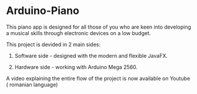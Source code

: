 # Arduino-Piano

This piano app is designed for all those of you who are keen into developing a musical skills through electronic devices on a low budget.

This project is devided in 2 main sides:
1. Software side - designed with the modern and flexible JavaFX.

2. Hardware side - working with Arduino Mega 2560.

A video explaining the entire flow of the project is now available on Youtube ( romanian language)
